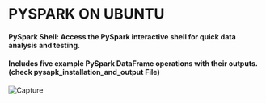#                           **PYSPARK ON UBUNTU**
 #### PySpark Shell: Access the PySpark interactive shell for quick data analysis and testing.
 #### Includes five example PySpark DataFrame operations with their outputs. (check pysapk_installation_and_output File)



![Capture](https://github.com/user-attachments/assets/7a3aaf07-2115-4abb-a17e-8bb85c1e904b)


